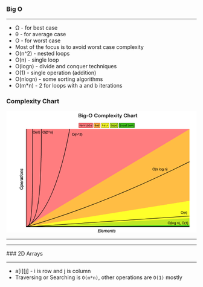 ### Big O
<hr/>

* Ω - for best case
* θ - for average case
* O - for worst case
* Most of the focus is to avoid worst case complexity
* O(n^2) - nested loops
* O(n) - single loop
* O(logn) - divide and conquer techniques
* O(1) - single operation (addition)
* O(nlogn) - some sorting algorithms
* O(m*n) - 2 for loops with a and b iterations

### Complexity Chart
![complexity](src/DSA_ComplexityChart.png)

<hr/>
<hr/>
### 2D Arrays
<hr/>

* a[i][j] - i is row and j is column
*  Traversing or Searching is `O(m*n)`, other operations are `O(1)` mostly

